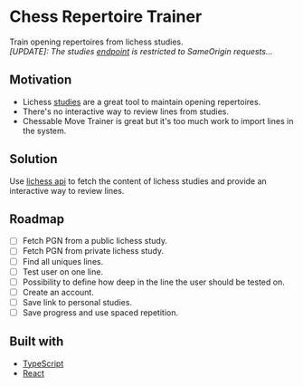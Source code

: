 # Chess Repertoire Trainer

Train opening repertoires from lichess studies.  
_[UPDATE]: The studies [endpoint](https://lichess.org/api#tag/Studies) is restricted to SameOrigin requests..._

## Motivation

- Lichess [studies](https://lichess.org/study) are a great tool to maintain opening repertoires.
- There's no interactive way to review lines from studies.
- Chessable Move Trainer is great but it's too much work to import lines in the system.

## Solution

Use [lichess api](https://lichess.org/api#tag/Studies) to fetch the content of lichess studies and provide an interactive way to review lines.

## Roadmap

- [ ] Fetch PGN from a public lichess study.
- [ ] Fetch PGN from private lichess study.
- [ ] Find all uniques lines.
- [ ] Test user on one line.
- [ ] Possibility to define how deep in the line the user should be tested on.
- [ ] Create an account.
- [ ] Save link to personal studies.
- [ ] Save progress and use spaced repetition.

## Built with

- [TypeScript](https://www.typescriptlang.org/)
- [React](https://reactjs.org/)
